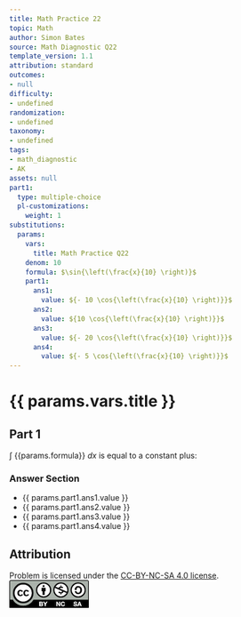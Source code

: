 ```yaml
---
title: Math Practice 22
topic: Math
author: Simon Bates
source: Math Diagnostic Q22
template_version: 1.1
attribution: standard
outcomes:
- null
difficulty:
- undefined
randomization:
- undefined
taxonomy:
- undefined
tags:
- math_diagnostic
- AK
assets: null
part1:
  type: multiple-choice
  pl-customizations:
    weight: 1
substitutions:
  params:
    vars:
      title: Math Practice Q22
    denom: 10
    formula: $\sin{\left(\frac{x}{10} \right)}$
    part1:
      ans1:
        value: ${- 10 \cos{\left(\frac{x}{10} \right)}}$
      ans2:
        value: ${10 \cos{\left(\frac{x}{10} \right)}}$
      ans3:
        value: ${- 20 \cos{\left(\frac{x}{10} \right)}}$
      ans4:
        value: ${- 5 \cos{\left(\frac{x}{10} \right)}}$
---
```

# {{ params.vars.title }}

## Part 1

$\int$ {{params.formula}} $dx$ is equal to a constant plus:

### Answer Section

- {{ params.part1.ans1.value }}
- {{ params.part1.ans2.value }}
- {{ params.part1.ans3.value }}
- {{ params.part1.ans4.value }}

## Attribution

Problem is licensed under the [CC-BY-NC-SA 4.0 license](https://creativecommons.org/licenses/by-nc-sa/4.0/).<br> ![The Creative Commons 4.0 license requiring attribution-BY, non-commercial-NC, and share-alike-SA license.](https://raw.githubusercontent.com/firasm/bits/master/by-nc-sa.png)